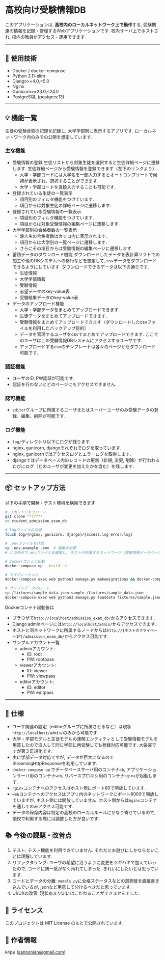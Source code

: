 # 高校向け受験情報DB

このアプリケーションは, **高校内のローカルネットワーク上で動作**する, 受験関連の情報を記録・管理するWebアプリケーションです. 校内サーバ上でホストされ, 校内の教員がアクセス・運用できます.

---

## 🔧 使用技術

- Docker / docker-compose
- Python 3.11-slim
- Django>=4.0,<5.0
- Nginx
- Gunicorn>=23.0,<24.0
- PostgreSQL (postgres:13)

---

## 💡 機能一覧

生徒の受験合否の記録を記録し, 大学学部別に表示するアプリです. ローカルネットワーク内のみでの公開を想定しています.

### 主な機能

- 受験情報の登録
    生徒リストから対象生徒を選択すると生徒詳細ページに遷移します. 生徒詳細ページから受験情報を登録できます（左下のリンクより）.
    - 大学・学部コードには大学名を一部入力するとオートコンプリートで候補が表示され、選択することができます.
    - 大学・学部コードを直接入力することも可能です.
- 登録されている生徒の一覧表示
    - 項目別のフィルタ機能をつけています.
    - 項目からは対象生徒の詳細ページに遷移します.
- 登録されている受験情報の一覧表示
    - 項目別のフィルタ機能をつけています.
    - 項目からは対象受験情報の編集ページに遷移します.
- 大学学部別の合格者数の一覧表示
    - 浪人生の合格者数はカッコ内に表示されます.
    - 項目からは大学別の一覧ページに遷移します.
    - さらにその項目からは受験情報の編集ページに遷移します.
- 蓄積データのダウンロード機能
    ダウンロードしたデータを表計算ソフトでの加工や他のDBシステムへの移行などを想定して, csvデータをダウンロードできるようにしています.
    ダウンロードできるデータは以下の通りです.
    - 生徒情報
    - 大学学部情報
    - 受験情報
    - 志望データのkey-value表
    - 受験結果データのkey-value表
- データのアップロード機能
    - 大学・学部データをまとめてアップロードできます.
    - 生徒データをまとめてアップロードできます.
    - 受験情報をまとめてアップロードできます（ダウンロードしたcsvファイルを利用したバックアップ目的）.
    - データを管理するユーザをcsvでまとめてアップロードできます. ここでのユーザはこの受験情報DBシステムにアクセスするユーザです.
    - アップロードするcsvのテンプレートは各々のページからダウンロード可能です.

### 認証機能

- ユーザのID, PW認証が可能です.
- 認証を行わないとどのページにもアクセスできません.

### 認可機能

- `editor`グループに所属するユーザまたはスーパーユーザのみ受験データの登録、編集、削除が可能です.

### ログ機能

- `log/`ディレクトリ以下にログが残ります.
- nginx, gunicorn, djangoそれぞれでログを取っています.
- nginx, gunicornではアクセスログとエラーログを取得します.
- djangoではデータベース内のレコードの更新（新規, 変更, 削除）が行われるたびにログ（どのユーザが変更を加えたかを含む）を残します.

---

## 📦 セットアップ方法

以下の手順で開発・テスト環境を構築できます.

```bash
# リポジトリをクローン
git clone **???**
cd student_admission_exam_db

# logファイルの作成
touch log/{nginx, gunicorn, django}/{access.log error.log}

# .envファイルを作成
cp .env.example .env  # 編集が必要
# この時点で.envファイルを編集し, ホストが所属するネットワーク（受験情報データベースシステムを公開するネットワーク）のプライベートIPアドレスをHOST_PRIVATE_IPに記述してください.

# Dockerコンテナ起動
docker-compose up --build -d

# マイグレーション
docker-compose exec web python3 manage.py makemigrations && docker-compose exec web python3 manage.py makemigrations

# サンプルデータのロード
cp /fixtures/sample_data.json.sample /fixtures/sample_data.json
docker-compose exec web python3 manage.py loaddata fixtures/sample.json
```

Dockerコンテナ起動後は
- ブラウザで`http://localhost/admission_exam_db/`からアクセスできます.
- Django adminページには`http://localhost/admin/`からアクセスできます.
- ホストと同ネットワークに所属するノードからは`http://{ホストのプライベートIP}/admission_exam_db/`からアクセス可能です.
- サンプルアカウント一覧
    - adminアカウント:
        - ID: root
        - PW: rootpass
    - viewerアカウント:
        - ID: viewer
        - PW: viewpass
    - editorアカウント:
        - ID: editor
        - PW: editpass

---

## 🤖 仕様

- ユーザ関連の設定（editorグループに所属させるなど）は現状`http://localhost/admin/`のみから可能です.
- 大学・学部モデルと生徒モデルの連関エンティティとして受験情報モデルを用意したので浪人して同じ学部に再受験しても登録対応可能です. 大袈裟ですが第３正規化です.
- 主に学部データ対応ですが, データが巨大になるのでStreamingHttpResponseを利用しています.
- `docker-compose up` でデータベースサーバ用のコンテナ`db`, アプリケーションサーバ用のコンテナ`web`, リバースプロキシ用のコンテナ`nginx`が起動します.
- `nginx`コンテナへのアクセスはホスト側にポート80で開放しています.
- `web`コンテナへのアクセスはアプリ内のネットワークにポート8000で開放していますが, ホスト側には開放していません. ホスト側からは`nginx`コンテナを通してのみアクセス可能です.
- データの保存内容は特定の高校のローカルルールにかなり寄せているので, 他校で利用する際には調整した方が良いです.

## 📚 今後の課題・改善点

1. テスト: テスト機能を利用できていません. それだとお遊びにしかならないことは理解しています.
1. リファクタリング: ユーザの希望に沿うように変更をツギハギで加えていったので, コードに統一感がなく汚れてしまった. きれいにしたいとは思っています.
1. コードとデータの分離: `models.py`に合格ステータスなどの選択肢を直接書き込んでいるが, jsonなど用意して分けるべきだと思っています.
1. UI/UXの改善: 現状あまりUIにはこだわることができませんでした.

## 📝 ライセンス

このプロジェクトは MIT License のもとで公開されています.

## 👤 作者情報

k4pu (sanponian@gmail.com)
